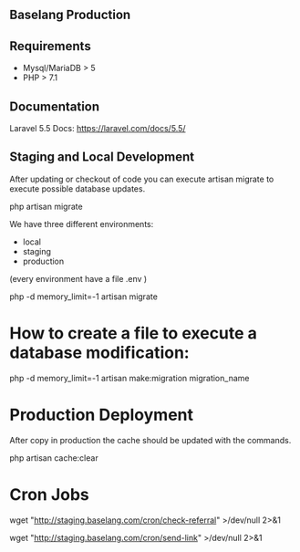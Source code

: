 ## Baselang Production

## Requirements

- Mysql/MariaDB > 5
- PHP > 7.1


## Documentation

Laravel 5.5 Docs:  https://laravel.com/docs/5.5/

## Staging and Local Development

After updating or checkout of code you can execute artisan migrate to execute possible database updates.

php artisan migrate

We have three different environments:

- local 
- staging
- production

(every environment have a file .env )

php -d memory_limit=-1 artisan migrate

# How to create a file to execute a database modification:

php -d memory_limit=-1 artisan make:migration migration_name

# Production Deployment

After copy in production the cache should be updated with the commands.

php artisan cache:clear

# Cron Jobs

wget "http://staging.baselang.com/cron/check-referral" >/dev/null 2>&1

wget "http://staging.baselang.com/cron/send-link" >/dev/null 2>&1
